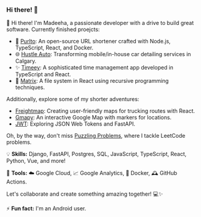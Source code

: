 ### Hi there! 👋

👋 Hi there! I'm Madeeha, a passionate developer with a drive to build great software. Currently finished proejcts:

- 🚀 [Purlto](https://github.com/Madeeha-Anjum/purlto): An open-source URL shortener crafted with Node.js, TypeScript, React, and Docker.
- 🌐 [Hustle Auto](https://github.com/Hustle-Auto/hustle-auto-main): Transforming mobile/in-house car detailing services in Calgary.
- ✨ [Timeey](https://github.com/Madeeha-Anjum/timeey-client): A sophisticated time management app developed in TypeScript and React.
- 🤖 [Matrix](https://github.com/Madeeha-Anjum/matrix): A file system in React using recursive programming techniques.

Additionally, explore some of my shorter adventures:
- [Freightmap](link-to-freightmap-repo): Creating user-friendly maps for trucking routes with React.
- [Gmapy](https://github.com/Madeeha-Anjum/gmapy): An interactive Google Map with markers for locations.
- [JWT](https://github.com/Madeeha-Anjum/jwt): Exploring JSON Web Tokens and FastAPI.

Oh, by the way, don't miss [Puzzling Problems](link-to-puzzling-problems-repo), where I tackle LeetCode problems.

💡 **Skills:** Django, FastAPI, Postgres, SQL, JavaScript, TypeScript, React, Python, Vue, and more!

🔨 **Tools:** ☁️ Google Cloud, 📈 Google Analytics, 🐋 Docker, 🕰️ GitHub Actions.

Let's collaborate and create something amazing together! 💻✨

⚡ **Fun fact:** I'm an Android user.

